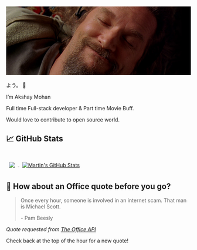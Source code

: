 [![Akshay's GitHub Banner](./assets/Big_Lebowski_dude_cover_3.jpg)](https://github.com/AkshayHere)

よう。 👋

I’m Akshay Mohan 

Full time Full-stack developer & Part time Movie Buff.

Would love to contribute to open source world.
<!-- 
## 📌 Pinned Repositories

<br>

<a href="https://github.com/akshayhere/tailwindcss-v2-dark-mode-template">
  <img align="center" style="margin:0.5rem" src="https://github-readme-stats.vercel.app/api/pin/?username=akshayhere&repo=tailwindcss-v2-dark-mode-template&title_color=ffffff&text_color=c9cacc&icon_color=4AB197&bg_color=1A2B34" />
</a>

<br>

<a href="https://github.com/akshayhere/pomegradient">
  <img align="center" style="margin:0.5rem" src="https://github-readme-stats.vercel.app/api/pin/?username=akshayhere&repo=pomegradient&title_color=ffffff&text_color=c9cacc&icon_color=4AB197&bg_color=1A2B34" />
</a>

<br>

<a href="https://github.com/akshayhere/ng-limeade">
  <img align="center" style="margin:0.5rem" src="https://github-readme-stats.vercel.app/api/pin/?username=akshayhere&repo=ng-limeade&title_color=ffffff&text_color=c9cacc&icon_color=4AB197&bg_color=1A2B34" />
</a>

<a href="https://github.com/akshayhere/officeapi">
  <img align="center" style="margin:0.5rem" src="https://github-readme-stats.vercel.app/api/pin/?username=akshayhere&repo=officeapi&title_color=ffffff&text_color=c9cacc&icon_color=4AB197&bg_color=1A2B34" />
</a>

<br>
<br> -->

## &#x1f4c8; GitHub Stats

<br>

<a href="https://github.com/akshayhere">
  <img align="center" style="margin:0.5rem" src="https://github-readme-stats.vercel.app/api/top-langs/?username=akshayhere&hide=html,css&title_color=ffffff&text_color=c9cacc&icon_color=4AB197&bg_color=1A2B34" />
</a>

<a href="https://github.com/akshayhere">
  <img align="center" style="margin:0.5rem" src="https://github-readme-stats.vercel.app/api?username=akshayhere&show_icons=true&line_height=27&count_private=true&title_color=ffffff&text_color=c9cacc&icon_color=4AB097&bg_color=1A2B34" alt="Martin's GitHub Stats" />
</a>

<br>

## 📣 How about an Office quote before you go?

> Once every hour, someone is involved in an internet scam. That man is Michael Scott.
>
> <p>- Pam Beesly</p>

_Quote requested from [The Office API](https://www.officeapi.dev/)_

Check back at the top of the hour for a new quote!

<br>

<!-- > ### Want to know how I made this README?
>
> Check out my [tutorial](https://akshayhere.dev/blog/creating-a-killer-github-profile-readme-part-1/)! -->